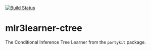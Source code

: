 [![Build Status](https://travis-ci.org/mlr-org/mlr3book.svg?branch=master)](https://travis-ci.org/mlr-org/mlr3book)

# mlr3learner-ctree

The Conditional Inference Tree Learner from the `partykit` package.
